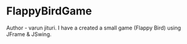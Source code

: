 # FlappyBirdGame
Author - varun jituri.
I have a created a small game (Flappy Bird) using JFrame &amp; JSwing.
 
